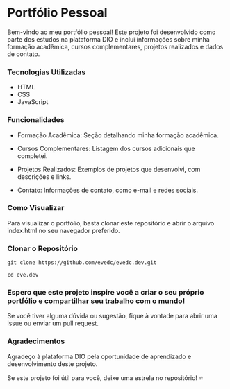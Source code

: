 
# Portfólio Pessoal
Bem-vindo ao meu portfólio pessoal! Este projeto foi desenvolvido como parte dos estudos na plataforma DIO e inclui informações sobre minha formação acadêmica, cursos complementares, projetos realizados e dados de contato.

### Tecnologias Utilizadas
- HTML
- CSS
- JavaScript

### Funcionalidades
- Formação Acadêmica: Seção detalhando minha formação acadêmica.

- Cursos Complementares: Listagem dos cursos adicionais que completei.

- Projetos Realizados: Exemplos de projetos que desenvolvi, com descrições e links.

- Contato: Informações de contato, como e-mail e redes sociais.

### Como Visualizar
Para visualizar o portfólio, basta clonar este repositório e abrir o arquivo index.html no seu navegador preferido.

### Clonar o Repositório


`git clone https://github.com/evedc/evedc.dev.git `

`cd eve.dev
`

### Espero que este projeto inspire você a criar o seu próprio portfólio e compartilhar seu trabalho com o mundo!


Se você tiver alguma dúvida ou sugestão, fique à vontade para abrir uma issue ou enviar um pull request.

### Agradecimentos
Agradeço à plataforma DIO pela oportunidade de aprendizado e desenvolvimento deste projeto.

Se este projeto foi útil para você, deixe uma estrela no repositório! ⭐
